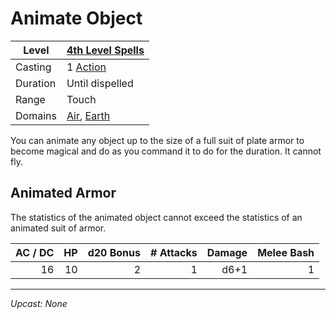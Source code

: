# Animate Object

| Level    | [4th Level Spells](4th%20Level%20Spells.md)                                        |
| -------- | ---------------------------------------------------------------------------------- |
| Casting  | 1 [Action](../../../../Game%20Procedures/Core%20Procedures/Action.md)                                |
| Duration | Until dispelled                                                                    |
| Range    | Touch                                                                              |
| Domains  | [Air](../../Spell%20Domains/Air.md), [Earth](../../Spell%20Domains/Earth.md) |

You can animate any object up to the size of a full suit of plate armor to become magical and do as you command it to do for the duration. It cannot fly.

## Animated Armor

The statistics of the animated object cannot exceed the statistics of an animated suit of armor.

| AC / DC |  HP | d20 Bonus | # Attacks | Damage | Melee Bash |
| ------: | --: | --------: | --------: | -----: | ---------: |
|      16 |  10 |         2 |         1 |   d6+1 |          1 |

---
*Upcast: None*
